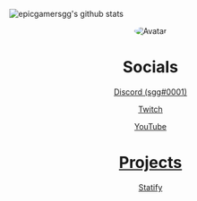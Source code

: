 ![epicgamersgg's github stats](https://github-readme-stats.vercel.app/api?username=epicgamersgg&show_icons=true&theme=tokyonight)

<p align="center">
  <a>
<img src="https://cdn.discordapp.com/avatars/707743097488146524/a_5f83b3dae7df2603361abda63bae9012.gif?size=128" alt="Avatar" style="border-radius: 75%;">
  </a><br>
</p>

<div class="display">
<h1 style="text-align: center;" align="center"> Socials </h1>
  <a href="https://discord.bio/p/sgg"> <p style="text-align: center;"align="center">Discord (sgg#0001)<br></p></>
  <a href="https://www.twitch.tv/shredgnargames"> <p style="text-align: center;"align="center">Twitch<br></p></>
  <a href="https://www.youtube.com/channel/UCuQbhNWFb9hpHFO_uwuG-Ng"> <p style="text-align: center;"align="center">YouTube<br></p></>
  
<h1 style="text-align: center;" align="center"> Projects </h1>
  <a href="http://statify.ga"> <p style="text-align: center;"align="center">Statify<br></p></>
</div>


